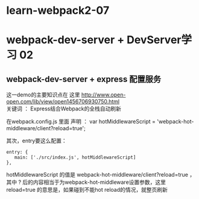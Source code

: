 # learn-webpack2-07
webpack-dev-server + DevServer学习 02
=====================================
webpack-dev-server + express 配置服务
-------------------------------------------


这一demo的主要知识点在  这里
http://www.open-open.com/lib/view/open1456706930750.html  
关键词 ： Express结合Webpack的全栈自动刷新

在webpack.config.js 里面 声明 ：
 var hotMiddlewareScript = 'webpack-hot-middleware/client?reload=true';

其次，entry要这么配置： 

    entry: {
       main: ['./src/index.js', hotMiddlewareScript]
    },

hotMiddlewareScript 的值是 webpack-hot-middleware/client?reload=true ，其中 ? 后的内容相当于为webpack-hot-middleware设置参数，这里 reload=true 的意思是，如果碰到不能hot reload的情况，就整页刷新



